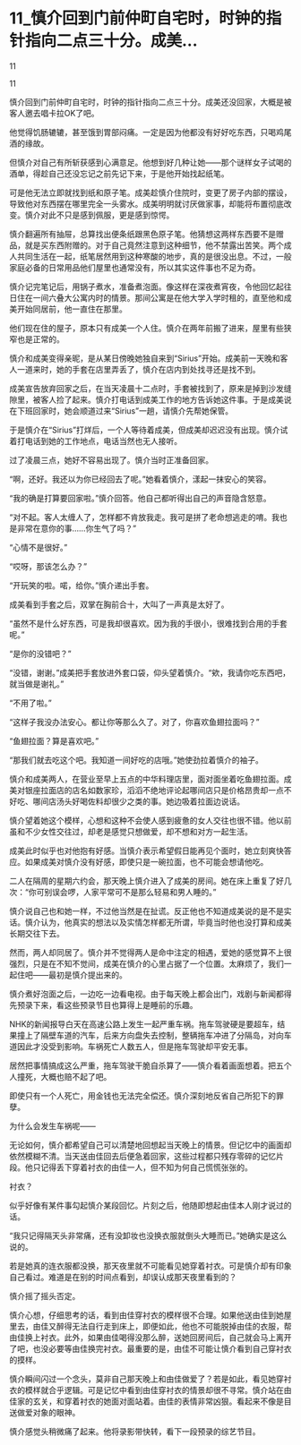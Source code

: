 # 11_慎介回到门前仲町自宅时，时钟的指针指向二点三十分。成美...

11

11

慎介回到门前仲町自宅时，时钟的指针指向二点三十分。成美还没回家，大概是被客人邀去唱卡拉OK了吧。

他觉得饥肠辘辘，甚至饿到胃部闷痛。一定是因为他都没有好好吃东西，只喝鸡尾酒的缘故。

但慎介对自己有所斩获感到心满意足。他想到好几种让她——那个谜样女子试喝的酒单，得趁自己还没忘记之前先记下来，于是他开始找起纸笔。

可是他无法立即就找到纸和原子笔。成美趁慎介住院时，变更了房子内部的摆设，导致他对东西摆在哪里完全一头雾水。成美明明就讨厌做家事，却能将布置彻底改变。慎介对此不只是感到佩服，更是感到惊愕。

慎介翻遍所有抽屉，总算找出便条纸跟黑色原子笔。他猜想这两样东西要不是赠品，就是买东西附赠的。对于自己竟然注意到这种细节，他不禁露出苦笑。两个成人共同生活在一起，纸笔居然用到这种寒酸的地步，真的是很没出息。不过，一般家庭必备的日常用品他们屋里也通常没有，所以其实这件事也不足为奇。

慎介记完笔记后，用锅子煮水，准备煮泡面。像这样在深夜煮宵夜，令他回忆起往日住在一间六叠大公寓内时的情景。那间公寓是在他大学入学时租的，直至他和成美开始同居前，他一直住在那里。

他们现在住的屋子，原本只有成美一个人住。慎介在两年前搬了进来，屋里有些狭窄也是正常的。

慎介和成美变得亲昵，是从某日傍晚她独自来到“Sirius”开始。成美前一天晚和客人一道来时，她的手套在店里弄丢了，慎介在店内到处找寻还是找不到。

成美宣告放弃回家之后，在当天凌晨十二点时，手套被找到了，原来是掉到沙发缝隙里，被客人捡了起来。慎介打电话到成美工作的地方告诉她这件事。于是成美说在下班回家时，她会顺道过来“Sirius”一趟，请慎介先帮她保管。

于是慎介在“Sirius”打烊后，一个人等待着成美，但成美却迟迟没有出现。慎介试着打电话到她的工作地点，电话当然也无人接听。

过了凌晨三点，她好不容易出现了。慎介当时正准备回家。

“啊，还好。我还以为你已经回去了呢。”她看着慎介，漾起一抹安心的笑容。

“我的确是打算要回家啦。”慎介回答。他自己都听得出自己的声音隐含怒意。

“对不起。客人太缠人了，怎样都不肯放我走。我可是拼了老命想逃走的唷。我也是非常在意你的事……你生气了吗？”

“心情不是很好。”

“哎呀，那该怎么办？”

“开玩笑的啦。喏，给你。”慎介递出手套。

成美看到手套之后，双掌在胸前合十，大叫了一声真是太好了。

“虽然不是什么好东西，可是我却很喜欢。因为我的手很小，很难找到合用的手套呢。”

“是你的没错吧？”

“没错，谢谢。”成美把手套放进外套口袋，仰头望着慎介。“欸，我请你吃东西吧，就当做是谢礼。”

“不用了啦。”

“这样子我没办法安心。都让你等那么久了。对了，你喜欢鱼翅拉面吗？”

“鱼翅拉面？算是喜欢吧。”

“那我们就去吃这个吧。我知道一间好吃的店哦。”她使劲拉着慎介的袖子。

慎介和成美两人，在营业至早上五点的中华料理店里，面对面坐着吃鱼翅拉面。成美对银座拉面店的店名如数家珍，滔滔不绝地评论起哪间店只是价格昂贵却一点不好吃、哪间店汤头好喝佐料却很少之类的事。她边吸着拉面边说话。

慎介望着她这个模样，心想和这种不会使人感到疲惫的女人交往也很不错。他以前虽和不少女性交往过，却老是感觉只想做爱，却不想和对方一起生活。

成美此时似乎也对他抱有好感。当慎介表示希望假日能再见个面时，她立刻爽快答应。如果成美对慎介没有好感，即使只是一碗拉面，也不可能会想请他吃。

二人在隔周的星期六约会，那天晚上慎介进入了成美的房间。她在床上重复了好几次：“你可别误会啰，人家平常可不是那么轻易和男人睡的。”

慎介说自己也和她一样，不过他当然是在扯谎。反正他也不知道成美说的是不是实话。慎介认为，他真实的想法以及实情怎样都无所谓，毕竟当时他也没打算和成美长期交往下去。

然而，两人却同居了。慎介并不觉得两人是命中注定的相遇，爱她的感觉算不上很强烈，只是在不知不觉间，成美在慎介的心里占据了一个位置。太麻烦了，我们一起住吧——最初是慎介提出来的。

慎介煮好泡面之后，一边吃一边看电视。由于每天晚上都会出门，戏剧与新闻都得先预录下来，看这些预录节目也算得上是睡前的乐趣。

NHK的新闻报导白天在高速公路上发生一起严重车祸。拖车驾驶硬是要超车，结果撞上了隔壁车道的汽车，后来方向盘失去控制，整辆拖车冲进了分隔岛，对向车道因此才没受到影响。车祸死亡人数五人，但是拖车驾驶却平安无事。

居然把事情搞成这么严重，拖车驾驶干脆自杀算了——慎介看着画面想着。把五个人撞死，大概也赔不起了吧。

即使只有一个人死亡，用金钱也无法完全偿还。慎介深刻地反省自己所犯下的罪孽。

为什么会发生车祸呢——

无论如何，慎介都希望自己可以清楚地回想起当天晚上的情景。但记忆中的画面却依然模糊不清。当天送由佳回去后便急着回家，这些过程都只残存零碎的记忆片段。他只记得丢下穿着衬衣的由佳一人，但不知为何自己慌慌张张的。

衬衣？

似乎好像有某件事勾起慎介某段回忆。片刻之后，他随即想起由佳本人刚才说过的话。

“我只记得隔天头非常痛，还有没卸妆也没换衣服就倒头大睡而已。”她确实是这么说的。

若是她真的连衣服都没换，那天夜里就不可能看见她穿着衬衣。可是慎介却有印象自己看过。难道是在别的时间点看到，却误认成那天夜里看到的？

慎介摇了摇头否定。

慎介心想，仔细思考的话，看到由佳穿衬衣的模样很不合理。如果他送由佳到她屋里去，由佳又醉得无法自行走到床上，即便如此，他也不可能脱掉由佳的衣服，帮由佳换上衬衣。此外，如果由佳喝得没那么醉，送她回房间后，自己就会马上离开了吧，也没必要等由佳换完衬衣。最重要的是，由佳不可能让慎介看到自己穿衬衣的摸样。

慎介瞬间闪过一个念头，莫非自己那天晚上和由佳做爱了？若是如此，看见她穿衬衣的模样就合乎逻辑。可是记忆中看到由佳穿衬衣的情景却很不寻常。慎介站在由佳家的玄关，和穿着衬衣的她面对面站着。由佳的表情非常凶狠。看起来不像是目送做爱对象的眼神。

慎介感觉头稍微痛了起来。他将录影带快转，看下一段预录的综艺节目。